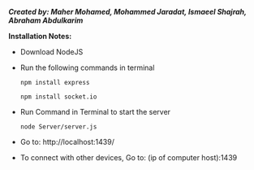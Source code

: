 ***Created by:
Maher Mohamed,
Mohammed Jaradat,
Ismaeel Shajrah,
Abraham Abdulkarim***

**Installation Notes:**

- Download NodeJS

- Run the following commands in terminal

    `npm install express`


    `npm install socket.io`


- Run Command in Terminal to start the server 

    `node Server/server.js `

- Go to: http://localhost:1439/ 

- To connect with other devices, Go to: (ip of computer host):1439